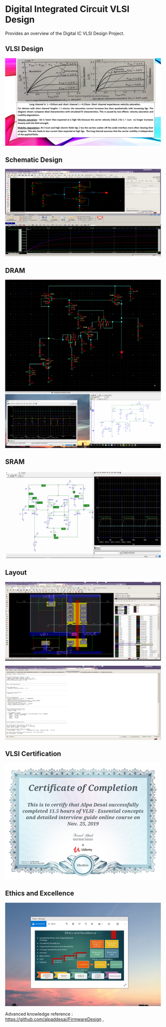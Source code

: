 # Digital Integrated Circuit VLSI Design

Provides an overview of the Digital IC VLSI Design Project.

## VLSI Design 
![image](image1.jpg)

## Schematic Design
![image](SchematicDesign.png)

## DRAM
![image](DRAM.png)
![image](DRAM_Orcad.png)

## SRAM
![image](SRAM.jpg)

## Layout
![image](VLSILayout.png)

![image](Output.png)

## VLSI Certification
![image](VLSI_Design_Certification.jpg)

## Ethics and Excellence
![image](EthicsandExcellence.png)

Advanced knowledge reference :  https://github.com/alpaddesai/FirmwareDesign , 
